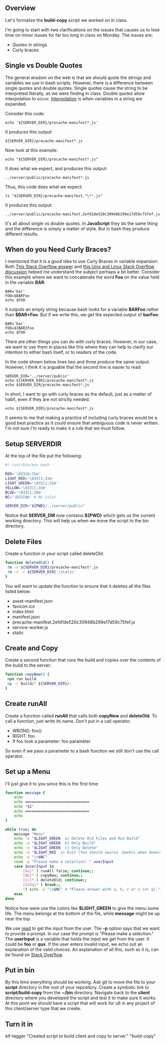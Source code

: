 ## Overview

Let's formalize the **build-copy** script we worked on in class.

I'm going to start with two clarifications
on the issues that causes us to lose time
on minor issues for far too long in class
on Monday. The issues are:

- Quotes in strings
- Curly braces

## Single vs Double Quotes

The general wisdom on the web is that we should quote the strings
and variables we use in bash scripts. However, there is a
difference between single quotes and double quotes.
Single quotes cause the string to be interpreted literally,
as we were finding in class. Double quotes allow interpolation
to occur. [Interpolation][ip] is when variables in a string are expanded.

 Consider this code:

    echo '${SERVER_DIR}/precache-manifest*.js'

It produces this output:

    ${SERVER_DIR}/precache-manifest*.js

Now look at this example:

    echo "${SERVER_DIR}/precache-manifest*.js"

It does what we expect, and produces this output:

    ../server/public/precache-manifest*.js

Thus, this code does what we expect:

    ls "${SERVER_DIR}/precache-manifest."\*".js"

It produces this output:

    ../server/public/precache-manifest.2efd1de520c30948b299e17d59c75fef.js

It's all about single vs double quotes. In **JavaScript** they do the same thing
and the difference is simply a matter of style. But in bash they produce
different results.

## When do you Need Curly Braces?

I mentioned that it is a good idea to use Curly Braces
in variable expansion. Both [This Stack Overflow answer][so1]
and [this Unix and Linux Stack Overflow discussion][ul1] helped
me understand the subject perhaps a bit better. Consider this
example where we want to concatenate the word **Foo** on
the value held in the variable **BAR**:

    BAR='bar'
    FOO=$BARFoo
    echo $FOO

It outputs an empty string because bash looks for a variable **BARFoo** rather
than **$BAR+Foo**. But if we write this, we get the expected output of
**barFoo**:

    BAR='bar'
    FOO=${BAR}Foo
    echo $FOO

There are other things you can do with curly braces. However, in our case, we
want to use them in places like this where they can help to clarify our
intention to either bash itself, or to readers of the code.

In the code shown below lines two and three produce the same output. However, I
think it is arguable that the second line is easier to read:

    SERVER_DIR='../server/public'
    echo ${SERVER_DIR}/precache-manifest*.js
    echo $SERVER_DIR/precache-manifest*.js

In short, I want to go with curly braces as the default, just as a matter of
habit, even if they are not strictly needed.

    echo ${SERVER_DIR}/precache-manifest*.js

It seems to me that making a practice of including curly braces would be a good
best practice as it could ensure that ambiguous code is never written. I'm not
sure I'm ready to make it a rule that we must follow.

## Setup SERVERDIR

At the top of the file put the following:

```bash
#! /usr/bin/env bash

RED='\033[0;31m'
LIGHT_RED='\033[1;31m'
LIGHT_GREEN='\033[1;32m'
YELLOW='\033[1;33m'
BLUE='\033[1;36m'
NC='\033[0m' # No Color

SERVER_DIR="${PWD}/../server/public"
```

Notice that **SERVER_DIR** now contains **${PWD}** which gets us the current
working directory. This will help us when we move the script to the bin
directory.

## Delete Files

Create a function in your script called deleteOld:

```bash
function deleteOld() {
 rm -v ${SERVER_DIR}/precache-manifest*.js
 rm -v -r ${SERVER_DIR}'/static'
}
```

You will want to update the function to ensure that it deletes all the files
listed below:

- asset-manifest.json
- favicon.ico
- index.html
- manifest.json
- precache-manifest.2efd1de520c30948b299e17d59c75fef.js
- service-worker.js
- static

## Create and Copy

Create a second function that runs the build and copies over the
contents of the build to the server:

```bash
function copyNew() {
 npm run build
 cp -r build/* ${SERVER_DIR}/.
}
```

## Create runAll

Create a function called **runAll** that calls both **copyNew** and
**deleteOld**. To call a function, just write its name. Don't put in a call
operator.

- WRONG: foo()
- RIGHT: foo
- If foo took a parameter: foo parameter

So even if we pass a parameter to a bash function we still don't use the call operator.

## Set up a Menu

I'll just give it to you since this is the first time:

```bash
function message {
    echo
    echo =============================
    echo "$1"
    echo =============================
    echo
}

while true; do
    message "Menu"
    echo -e "$LIGHT_GREEN  a) Delete Old Files and Run Build"
    echo -e "$LIGHT_GREEN  b) Only Build"
    echo -e "$LIGHT_GREEN  c) Only Delete"
    echo -e "$LIGHT_RED  x) Exit (You should source .bashrc when done)"
    echo -e "\n$NC"
    read -p "Please make a selection: " userInput
    case $userInput in
        [Aa]* ) runAll false; continue;;
        [Bb]* ) copyNew; continue;;
        [Cc]* ) deleteOld; continue;;
        [XxQq]* ) break;;
        *) echo -e "\n$NC" + "Please answer with a, b, c or x (or q).";;
    esac
done
```

Notice how were use the colors like **$LIGHT_GREEN** to give the menu some life.
The menu belongs at the bottom of the file, while **message** might be up near
the top.

We use [read][rd] to get the input from the user. The **-p**
option says that we want to provide a prompt. In our case the
prompt is "Please make a selection." The **userInput** is a
variable that holds the input we get from the user. It could be
**foo** or **qux**. If the user enters invalid input, we echo out
an explanation of the valid choices. An explanation of all this,
such as it is, can be found on [Stack Overflow][so-menu].

## Put in bin

By this time everything should be working. Ask git to move the file to your
**script** directory in the root of your repository. Create a symbolic link to
**script/build-copy** from the **~/bin** directory. Navigate back to the
**client** directory where you developed the script and test it to make sure it
works. At this point we should have a script that will work for u6 in any
project of this client/server type that we create.

## Turn it in

elf-tagger "Created script to build client and copy to server." "build-copy"

<!---------------------------->
<!-- Links in this document -->
<!---------------------------->

[so1]: https://stackoverflow.com/a/8748880/253576
[ul1]: https://unix.stackexchange.com/questions/4899/var-vs-var-and-to-quote-or-not-to-quote
[so-menu]: [so-menu]
[ip]: https://en.wikipedia.org/wiki/String_interpolation
[rd]: http://tldp.org/LDP/Bash-Beginners-Guide/html/sect_08_02.html
